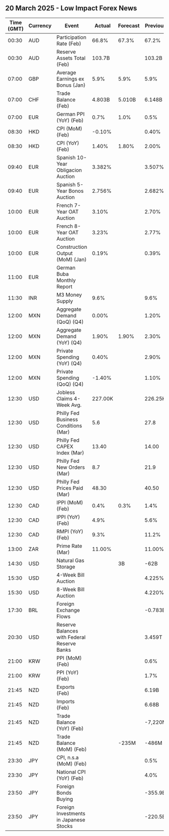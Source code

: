 ## 20 March 2025 - Low Impact Forex News

| Time (GMT) | Currency | Event | Actual | Forecast | Previous |
|------|----------|-------|--------|----------|----------|
| 00:30 | AUD | Participation Rate (Feb) | 66.8% | 67.3% | 67.2% |
| 00:30 | AUD | Reserve Assets Total (Feb) | 103.7B |  | 103.2B |
| 07:00 | GBP | Average Earnings ex Bonus (Jan) | 5.9% | 5.9% | 5.9% |
| 07:00 | CHF | Trade Balance (Feb) | 4.803B | 5.010B | 6.148B |
| 07:00 | EUR | German PPI (YoY) (Feb) | 0.7% | 1.0% | 0.5% |
| 08:30 | HKD | CPI (MoM) (Feb) | -0.10% |  | 0.40% |
| 08:30 | HKD | CPI (YoY) (Feb) | 1.40% | 1.80% | 2.00% |
| 09:40 | EUR | Spanish 10-Year Obligacion Auction | 3.382% |  | 3.507% |
| 09:40 | EUR | Spanish 5-Year Bonos Auction | 2.756% |  | 2.682% |
| 10:00 | EUR | French 7-Year OAT Auction | 3.10% |  | 2.70% |
| 10:00 | EUR | French 8-Year OAT Auction | 3.23% |  | 2.77% |
| 10:00 | EUR | Construction Output (MoM) (Jan) | 0.19% |  | 0.39% |
| 11:00 | EUR | German Buba Monthly Report |  |  |  |
| 11:30 | INR | M3 Money Supply | 9.6% |  | 9.6% |
| 12:00 | MXN | Aggregate Demand (QoQ) (Q4) | 0.00% |  | 1.20% |
| 12:00 | MXN | Aggregate Demand (YoY) (Q4) | 1.90% | 1.90% | 2.30% |
| 12:00 | MXN | Private Spending (YoY) (Q4) | 0.40% |  | 2.90% |
| 12:00 | MXN | Private Spending (QoQ) (Q4) | -1.40% |  | 1.10% |
| 12:30 | USD | Jobless Claims 4-Week Avg. | 227.00K |  | 226.25K |
| 12:30 | USD | Philly Fed Business Conditions (Mar) | 5.6 |  | 27.8 |
| 12:30 | USD | Philly Fed CAPEX Index (Mar) | 13.40 |  | 14.00 |
| 12:30 | USD | Philly Fed New Orders (Mar) | 8.7 |  | 21.9 |
| 12:30 | USD | Philly Fed Prices Paid (Mar) | 48.30 |  | 40.50 |
| 12:30 | CAD | IPPI (MoM) (Feb) | 0.4% | 0.3% | 1.4% |
| 12:30 | CAD | IPPI (YoY) (Feb) | 4.9% |  | 5.6% |
| 12:30 | CAD | RMPI (YoY) (Feb) | 9.3% |  | 11.2% |
| 13:00 | ZAR | Prime Rate (Mar) | 11.00% |  | 11.00% |
| 14:30 | USD | Natural Gas Storage |  | 3B | -62B |
| 15:30 | USD | 4-Week Bill Auction |  |  | 4.225% |
| 15:30 | USD | 8-Week Bill Auction |  |  | 4.220% |
| 17:30 | BRL | Foreign Exchange Flows |  |  | -0.783B |
| 20:30 | USD | Reserve Balances with Federal Reserve Banks |  |  | 3.459T |
| 21:00 | KRW | PPI (MoM) (Feb) |  |  | 0.6% |
| 21:00 | KRW | PPI (YoY) (Feb) |  |  | 1.7% |
| 21:45 | NZD | Exports (Feb) |  |  | 6.19B |
| 21:45 | NZD | Imports (Feb) |  |  | 6.68B |
| 21:45 | NZD | Trade Balance (YoY) (Feb) |  |  | -7,220M |
| 21:45 | NZD | Trade Balance (MoM) (Feb) |  | -235M | -486M |
| 23:30 | JPY | CPI, n.s.a (MoM) (Feb) |  |  | 0.5% |
| 23:30 | JPY | National CPI (YoY) (Feb) |  |  | 4.0% |
| 23:50 | JPY | Foreign Bonds Buying |  |  | -355.9B |
| 23:50 | JPY | Foreign Investments in Japanese Stocks |  |  | -220.5B |
